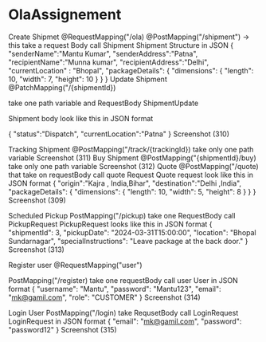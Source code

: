 # OlaAssignement
Create Shipmet
@RequestMapping("/ola)
@PostMapping("/shipment") -> this take a request Body call Shipment
Shipment Structure in JSON
{
"senderName":"Mantu Kumar",
"senderAddress":"Patna",
"recipientName":"Munna kumar",
"recipientAddress":"Delhi",
"currentLocation" : "Bhopal",
"packageDetails": {
    "dimensions": {
    "length": 10,
    "width": 7,
    "height": 10
    }
  }
}
Update Shipment
@PatchMapping("/{shipmentId})

take one path variable and RequestBody ShipmentUpdate

Shipment body look like this in JSON format

 {
 "status":"Dispatch",
 "currentLocation":"Patna"
 }
Screenshot (310)

Tracking Shipment
@PostMapping("/track/{trackingId})
take only one path variable Screenshot (311)
Buy Shipment
@PostMapping("{shipmentId}/buy)
take only one path variable Screenshot (312)
Quote
@PostMapping("/quote)
that take on requestBody call quote Request
Quote request look like this in JSON format
{
   "origin":"Kajra , India,Bihar",
   "destination":"Delhi ,India",
    "packageDetails": {
     "dimensions": {
     "length": 10,
     "width": 5,
     "height": 8
     }
   }
}
Screenshot (309)

Scheduled Pickup
PostMapping("/pickup)
take one RequestBody call PickupRequest
PickupRequest looks like this in JSON format
{   
 "shipmentId": 3,
 "pickupDate": "2024-03-31T15:00:00",
 "location": "Bhopal Sundarnagar",
 "specialInstructions": "Leave package at the back door."
}
Screenshot (313)

Register user
@RequestMapping("user")

PostMapping("/register)
take one requestBody call user
User in JSON format
{
 "username": "Mantu",
"password": "Mantu123",
"email": "mk@gamil.com",
"role": "CUSTOMER"
}
Screenshot (314)

Login User
PostMapping("/login)
take RequsetBody call LoginRequest
LoginRequest in JSON format
{
 "email": "mk@gamil.com",
 "password": "password12"
 }
Screenshot (315)
